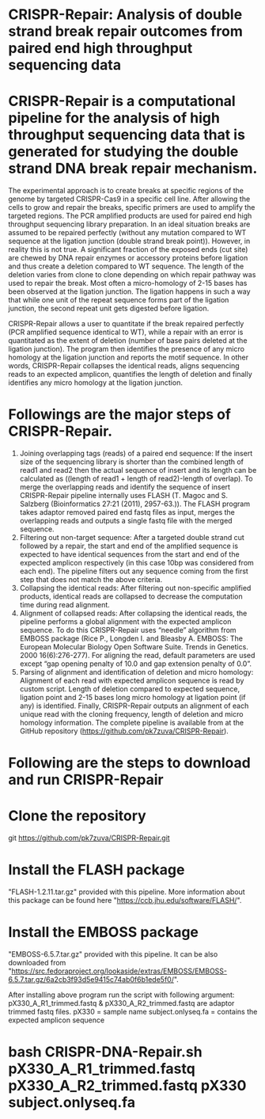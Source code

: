# CRISPR-Repair: Analysis of double strand break repair outcomes from paired end high throughput sequencing data

# CRISPR-Repair is a computational pipeline for the analysis of high throughput sequencing data that is generated for studying the double strand DNA break repair mechanism. 

The experimental approach is to create breaks at specific regions of the genome by targeted CRISPR-Cas9 in a specific cell line. After allowing the cells to grow and repair the breaks, specific primers are used to amplify the targeted regions. The PCR amplified products are used for paired end high throughput sequencing library preparation.  In an ideal situation breaks are assumed to be repaired perfectly (without any mutation compared to WT sequence at the ligation junction (double strand break point)). However, in reality this is not true. A significant fraction of the exposed ends (cut site) are chewed by DNA repair enzymes or accessory proteins before ligation and thus create a deletion compared to WT sequence. The length of the deletion varies from clone to clone depending on which repair pathway was used to repair the break. Most often a micro-homology of 2-15 bases has been observed at the ligation junction. The ligation happens in such a way that while one unit of the repeat sequence forms part of the ligation junction, the second repeat unit gets digested before ligation. 

CRISPR-Repair allows a user to quantitate if the break repaired perfectly (PCR amplified sequence identical to WT), while a repair with an error is quantitated as the extent of deletion (number of base pairs deleted at the ligation junction).  The program then identifies the presence of any micro homology at the ligation junction and reports the motif sequence. In other words, CRISPR-Repair collapses the identical reads, aligns sequencing reads to an expected amplicon, quantifies the length of deletion and finally identifies any micro homology at the ligation junction.

# Followings are the major steps of CRISPR-Repair.

1.	Joining overlapping tags (reads) of a paired end sequence: If the insert size of the sequencing library is shorter than the combined length of read1 and read2 then the actual sequence of insert and its length can be calculated as ((length of read1 + length of read2)-length of overlap). To merge the overlapping reads and identify the sequence of insert CRISPR-Repair pipeline internally uses FLASH (T. Magoc and S. Salzberg (Bioinformatics 27:21 (2011), 2957-63.)).   The FLASH program takes adaptor removed paired end fastq files as input, merges the overlapping reads and outputs a single fastq file with the merged sequence. 
2.	Filtering out non-target sequence: After a targeted double strand cut followed by a repair, the start and end of the amplified sequence is expected to have identical sequences from the start and end of the expected amplicon respectively (in this case 10bp was considered from each end). The pipeline filters out any sequence coming from the first step that does not match the above criteria. 
3.	Collapsing the identical reads: After filtering out non-specific amplified products, identical reads are collapsed to decrease the computation time during read alignment.
4.	Alignment of collapsed reads: After collapsing the identical reads, the pipeline performs a global alignment with the expected amplicon sequence. To do this CRISPR-Repair uses “needle” algorithm from EMBOSS package (Rice P., Longden I. and Bleasby A. EMBOSS: The European Molecular Biology Open Software Suite. Trends in Genetics. 2000 16(6):276-277). For aligning the read, default parameters are used except “gap opening penalty of 10.0 and gap extension penalty of 0.0”. 
5.	Parsing of alignment and identification of deletion and micro homology:  Alignment of each read with expected amplicon sequence is read by custom script. Length of deletion compared to expected sequence, ligation point and 2-15 bases long micro homology at ligation point (if any) is identified. Finally, CRISPR-Repair outputs an alignment of each unique read with the cloning frequency, length of deletion and micro homology information. The complete pipeline is available from at the GitHub repository (https://github.com/pk7zuva/CRISPR-Repair). 


# Following are the steps to download and run CRISPR-Repair

# Clone the repository

git https://github.com/pk7zuva/CRISPR-Repair.git

# Install the FLASH package

"FLASH-1.2.11.tar.gz" provided with this pipeline. More information about this package can be found here "https://ccb.jhu.edu/software/FLASH/".

# Install the EMBOSS package
"EMBOSS-6.5.7.tar.gz" provided with this pipeline. It can be also downloaded from "https://src.fedoraproject.org/lookaside/extras/EMBOSS/EMBOSS-6.5.7.tar.gz/6a2cb3f93d5e9415c74ab0f6b1ede5f0/".

After installing above program run the script with following argument:
pX330_A_R1_trimmed.fastq & pX330_A_R2_trimmed.fastq are adaptor trimmed fastq files.
pX330 = sample name
subject.onlyseq.fa = contains the expected amplicon sequence

# bash CRISPR-DNA-Repair.sh pX330_A_R1_trimmed.fastq pX330_A_R2_trimmed.fastq pX330 subject.onlyseq.fa 


